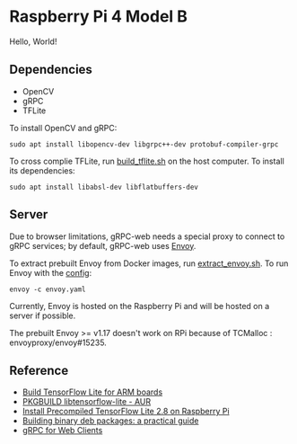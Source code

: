 # Raspberry Pi 4 Model B
Hello, World!

## Dependencies
- OpenCV
- gRPC
- TFLite

To install OpenCV and gRPC:
```shell
sudo apt install libopencv-dev libgrpc++-dev protobuf-compiler-grpc
```

To cross complie TFLite, run [build_tflite.sh](tools/build_tflite.sh) on the host computer.
To install its dependencies:
```shell
sudo apt install libabsl-dev libflatbuffers-dev
```

## Server

Due to browser limitations, gRPC-web needs a special proxy to connect to gRPC services; by default, gRPC-web uses [Envoy](https://www.envoyproxy.io/).

To extract prebuilt Envoy from Docker images, run [extract_envoy.sh](tools/extract_envoy.sh). To run Envoy with the [config](tools/envoy.yaml):

```shell
envoy -c envoy.yaml
```

Currently, Envoy is hosted on the Raspberry Pi and will be hosted on a server if possible.

The prebuilt Envoy >= v1.17 doesn't work on RPi because of TCMalloc : envoyproxy/envoy#15235.

## Reference
- [Build TensorFlow Lite for ARM boards](https://www.tensorflow.org/lite/guide/build_arm)
- [PKGBUILD libtensorflow-lite - AUR](https://aur.archlinux.org/cgit/aur.git/tree/PKGBUILD?h=libtensorflow-lite)
- [Install Precompiled TensorFlow Lite 2.8 on Raspberry Pi](https://lindevs.com/install-precompiled-tensorflow-lite-on-raspberry-pi/)
- [Building binary deb packages: a practical guide](https://www.internalpointers.com/post/build-binary-deb-package-practical-guide)
- [gRPC for Web Clients](https://github.com/grpc/grpc-web)